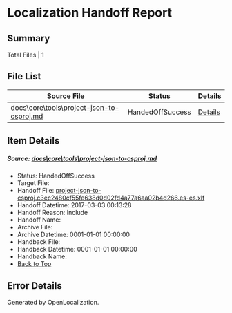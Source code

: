 # <a name='report-top'></a> Localization Handoff Report

## Summary
 Total Files | 1

## File List
 Source File | Status | Details 
 ----------- | ------ | ------- 
 [docs\core\tools\project-json-to-csproj.md](https://github.com/dotnet/docs/blob/d49daa0bc8de1aca41cce032764cea29e147af06/docs/core/tools/project-json-to-csproj.md) | HandedOffSuccess | [Details](#3e0d74c127c44aedb02ce932ac305ccd1a5340d6119)

## Item Details
##### <a name='3e0d74c127c44aedb02ce932ac305ccd1a5340d6119'></a> Source: [docs\core\tools\project-json-to-csproj.md](https://github.com/dotnet/docs/blob/d49daa0bc8de1aca41cce032764cea29e147af06/docs/core/tools/project-json-to-csproj.md)
* Status: HandedOffSuccess
* Target File: 
* Handoff File: [project-json-to-csproj.c3ec2480cf55fe638d0d02fd4a77a6aa02b4d266.es-es.xlf](https://github.com/dotnet/docs.handoff/blob/f9fa47dab62772210bd1ac0777e1707bbadb83a9/ol-handoff/dotnet/docs.es-es/master/dotnet-core/project-json-to-csproj.c3ec2480cf55fe638d0d02fd4a77a6aa02b4d266.es-es.xlf)
* Handoff Datetime: 2017-03-03 00:13:28
* Handoff Reason: Include
* Handoff Name: 
* Archive File: 
* Archive Datetime: 0001-01-01 00:00:00
* Handback File: 
* Handback Datetime: 0001-01-01 00:00:00
* Handback Name: 
* [Back to Top](#report-top)


## Error Details

Generated by OpenLocalization.
